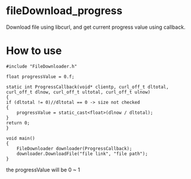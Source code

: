 # fileDownload_progress
Download file using libcurl, and get current progress value using callback.

# How to use


    #include "FileDownloader.h"

    float progressValue = 0.f;

    static int ProgressCallback(void* clientp, curl_off_t dltotal, curl_off_t dlnow, curl_off_t ultotal, curl_off_t ulnow)
    {
	if (dltotal != 0)//dltotal == 0 -> size not checked
	{
		progressValue = static_cast<float>(dlnow / dltotal);
	}
	return 0;
    }

    void main()
    {
        FileDownloader downloader(ProgressCallback);
        downloader.DownloadFile("file link", "file path");
    }

the progressValue will be 0 ~ 1
